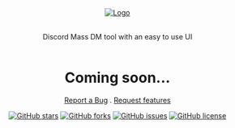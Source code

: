 <div align="center">
  <a href="https://github.com/BaderSpace/MassDM">
    <img src="https://i.imgur.com/w56ekjr.png" alt="Logo">
  </a>
    <br />
    <br />
  <p align="center">
    Discord Mass DM tool with an easy to use UI
    <br />
    <br />
    
  <h1 align="center">
    Coming soon...
  </h1>
    
  <a href="https://github.com/BaderSpace/MassDM/issues">Report a Bug</a>
  .
  <a href="https://github.com/BaderSpace/MassDM/issues">Request features</a>
  </p>
  <div id="top"></div>
  <p align="center">
  
  <a href="https://github.com/BaderSpace/MassDM/stargazers"><img alt="GitHub stars" src="https://img.shields.io/github/stars/BaderSpace/MassDM?style=for-the-badge"></a>
  <a href="https://github.com/BaderSpace/MassDM/network"><img alt="GitHub forks" src="https://img.shields.io/github/forks/BaderSpace/MassDM?style=for-the-badge"></a>
  <a href="https://github.com/BaderSpace/MassDM/issues"><img alt="GitHub issues" src="https://img.shields.io/github/issues/BaderSpace/MassDM?style=for-the-badge"></a>
  <a href="https://github.com/BaderSpace/MassDM"><img alt="GitHub license" src="https://img.shields.io/github/license/BaderSpace/MassDM?style=for-the-badge"></a>
</p>
</div>
